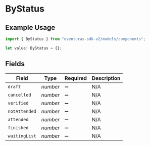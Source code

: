# ByStatus

## Example Usage

```typescript
import { ByStatus } from "eventuras-sdk-v2/models/components";

let value: ByStatus = {};
```

## Fields

| Field              | Type               | Required           | Description        |
| ------------------ | ------------------ | ------------------ | ------------------ |
| `draft`            | *number*           | :heavy_minus_sign: | N/A                |
| `cancelled`        | *number*           | :heavy_minus_sign: | N/A                |
| `verified`         | *number*           | :heavy_minus_sign: | N/A                |
| `notAttended`      | *number*           | :heavy_minus_sign: | N/A                |
| `attended`         | *number*           | :heavy_minus_sign: | N/A                |
| `finished`         | *number*           | :heavy_minus_sign: | N/A                |
| `waitingList`      | *number*           | :heavy_minus_sign: | N/A                |